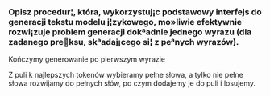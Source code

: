### Opisz procedur¦, która, wykorzystuj¡c podstawowy interfejs do generacji tekstu modelu j¦zykowego, mo»liwie efektywnie rozwi¡zuje problem generacji dokªadnie jednego wyrazu (dla zadanego preksu, skªadaj¡cego si¦ z peªnych wyrazów).

Kończymy generowanie po pierwszym wyrazie

Z puli k najlepszych tokenów wybieramy pełne słowa, a tylko nie pełne słowa rozwijamy do pełnych słów, po czym dodajemy je do puli i losujemy.
